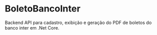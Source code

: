 # BoletoBancoInter
Backend API para cadastro, exibição e geração do PDF de boletos do banco inter em .Net Core.
